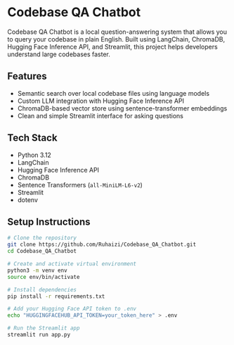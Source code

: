 # Codebase QA Chatbot

Codebase QA Chatbot is a local question-answering system that allows you to query your codebase in plain English. Built using LangChain, ChromaDB, Hugging Face Inference API, and Streamlit, this project helps developers understand large codebases faster.

## Features

- Semantic search over local codebase files using language models
- Custom LLM integration with Hugging Face Inference API
- ChromaDB-based vector store using sentence-transformer embeddings
- Clean and simple Streamlit interface for asking questions

## Tech Stack

- Python 3.12
- LangChain
- Hugging Face Inference API
- ChromaDB
- Sentence Transformers (`all-MiniLM-L6-v2`)
- Streamlit
- dotenv

## Setup Instructions

```bash
# Clone the repository
git clone https://github.com/Ruhaizi/Codebase_QA_Chatbot.git
cd Codebase_QA_Chatbot

# Create and activate virtual environment
python3 -m venv env
source env/bin/activate

# Install dependencies
pip install -r requirements.txt

# Add your Hugging Face API token to .env
echo "HUGGINGFACEHUB_API_TOKEN=your_token_here" > .env

# Run the Streamlit app
streamlit run app.py
